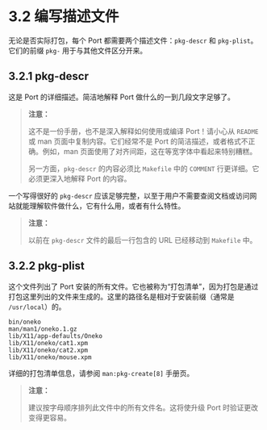 # 3.2 编写描述文件

无论是否实际打包，每个 Port 都需要两个描述文件：`pkg-descr` 和 `pkg-plist`。它们的前缀 `pkg-` 用于与其他文件区分开来。

## 3.2.1 pkg-descr

这是 Port 的详细描述。简洁地解释 Port 做什么的一到几段文字足够了。

> **注意：**
>
> 这不是一份手册，也不是深入解释如何使用或编译 Port！请小心从 `README` 或 man 页面中复制内容。它们经常不是 Port 的简洁描述，或者格式不正确。例如，man 页面使用了对齐间距，这在等宽字体中看起来特别糟糕。
>
> 另一方面，`pkg-descr` 的内容必须比 `Makefile` 中的 `COMMENT` 行更详细。它必须更深入地解释 Port 的内容。

一个写得很好的 `pkg-descr` 应该足够完整，以至于用户不需要查阅文档或访问网站就能理解软件做什么，它有什么用，或者有什么特性。

> **注意：**
>
> 以前在 `pkg-descr` 文件的最后一行包含的 URL 已经移动到 `Makefile` 中。

## 3.2.2 pkg-plist

这个文件列出了 Port 安装的所有文件。它也被称为“打包清单”，因为打包是通过打包这里列出的文件来生成的。这里的路径名是相对于安装前缀（通常是 `/usr/local`）的。

```shellplaintext
bin/oneko
man/man1/oneko.1.gz
lib/X11/app-defaults/Oneko
lib/X11/oneko/cat1.xpm
lib/X11/oneko/cat2.xpm
lib/X11/oneko/mouse.xpm
```

详细的打包清单信息，请参阅 `man:pkg-create[8]` 手册页。

> **注意：**
>
> 建议按字母顺序排列此文件中的所有文件名。这将使升级 Port 时验证更改变得更容易。


